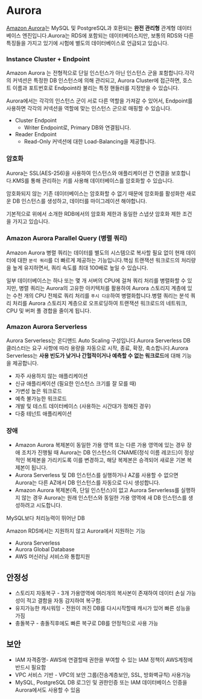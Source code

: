 # Aurora

[Amazon Aurora](https://docs.aws.amazon.com/ko_kr/AmazonRDS/latest/AuroraUserGuide/CHAP_AuroraOverview.html)는 MySQL 및 PostgreSQL과 호환되는 **완전 관리형** 관계형 데이터베이스 엔진입니다.Aurora는 RDS에 포함되는 데이터베이스지만, 보통의 RDS와 다른 특징들을 가지고 있기에 시험에 별도의 데이터베이스로 언급되고 있습니다.

### Instance Cluster + Endpoint

Amazon Aurora 는 전형적으로 단일 인스턴스가 아닌 인스턴스 군을 포함합니다.각각의 커넥션은 특정한 DB 인스턴스에 의해 관리되고, Aurora Cluster에 접근하면, 호스트 이름과 포트번호로 Endpoint라 불리는 특정 핸들러를 지정받을 수 있습니다.

Aurora에서는 각각의 인스턴스 군이 서로 다른 역할을 가져갈 수 있어서, Endpoint를 사용하면 각각의 커넥션을 역할에 맞는 인스턴스 군으로 매핑할 수 있습니다.

- Cluster Endpoint
    - Writer Endpoint로, Primary DB와 연결됩니다.
- Reader Endpoint
    - Read-Only 커넥션에 대한 Load-Balancing을 제공합니다.

### 암호화

Aurora는 SSL(AES-256)을 사용하여 인스턴스와 애플리케이션 간 연결을 보호합니다.KMS를 통해 관리하는 키를 사용해 데이터베이스를 암호화할 수 있습니다.

암호화되지 않는 기존 데이터베이스는 암호화할 수 없기 때문에 암호화를 활성화한 새로운 DB 인스턴스를 생성하고, 데이터를 마이그레이션 해야합니다.

기본적으로 위에서 소개한 RDB에서의 암호화 제한과 동일한 스냅샷 암호화 제한 조건을 가지고 있습니다.

### Amazon Aurora Parallel Query (병렬 쿼리)

Amazon Aurora 병렬 쿼리는 데이터를 별도의 시스템으로 복사할 필요 없이 현재 데이터에 대한 `분석 쿼리`를 더 빠르게 제공하는 기능입니다.핵심 트랜잭션 워크로드의 처리량을 높게 유지하면서, 쿼리 속도를 최대 100배로 높일 수 있습니다.

일부 데이터베이스는 하나 또는 몇 개 서버의 CPU에 걸쳐 쿼리 처리를 병렬화할 수 있지만, 병렬 쿼리는 Aurora의 고유한 아키텍처를 활용하여 Aurora 스토리지 계층에 있는 수천 개의 CPU 전체로 쿼리 처리를 `푸시 다운`하여 병렬화합니다.병렬 쿼리는 분석 쿼리 처리를 Aurora 스토리지 계층으로 오프로딩하여 트랜잭션 워크로드의 네트워크, CPU 및 버퍼 풀 경합을 줄이게 됩니다.

### Amazon Aurora Serverless

Aurora Serverless는 온디맨드 Auto Scaling 구성입니다.Aurora Serverless DB 클러스터는 요구 사항에 따라 용량을 자동으로 시작, 종료, 확장, 축소합니다.Aurora Serverless는 **사용 빈도가 낮거나 간헐적이거나 예측할 수 없는 워크로드**에 대해 기능을 제공합니다.

- 자주 사용하지 않는 애플리케이션
- 신규 애플리케이션 (필요한 인스턴스 크기를 잘 모를 때)
- 가변성 높은 워크로드
- 예측 불가능한 워크로드
- 개발 및 테스트 데이터베이스 (사용하는 시간대가 정해진 경우)
- 다중 테넌트 애플리케이션

### 장애

- Amazon Aurora 복제본이 동일한 가용 영역 또는 다른 가용 영역에 있는 경우 장애 조치가 진행될 때 Aurora는 DB 인스턴스의 CNAME(정식 이름 레코드)이 정상적인 복제본을 가리키도록 이를 변경하고, 해당 복제본은 승격되어 새로운 기본 복제본이 됩니다.
- Aurora Serverless 및 DB 인스턴스를 실행하거나 AZ를 사용할 수 없으면 Aurora는 다른 AZ에서 DB 인스턴스를 자동으로 다시 생성합니다.
- Amazon Aurora 복제본(즉, 단일 인스턴스)이 없고 Aurora Serverless를 실행하지 않는 경우 Aurora는 원래 인스턴스와 동일한 가용 영역에 새 DB 인스턴스를 생성하려고 시도합니다.

MySQL보다 처리능력이 뛰어난 DB

Amazon RDS에서는 지원하지 않고 Aurora에서 지원하는 기능

- Aurora Serverless
- Aurora Global Database
- AWS 머신러닝 서비스와 통합지원

## 안정성

- 스토리지 자동복구 - 3개 가용영역에 여러개의 복사본이 존재하여 데이터 손실 가능성이 적고 결함을 자동 감지하여 복구함.
- 유지가능한 캐시워밍 - 전원이 꺼진 DB를 다시시작할때 캐시가 있어 빠른 성능을 가짐
- 충돌복구 - 충돌직후에도 빠른 복구로 DB를 안정적으로 사용 가능

## 보안

- IAM 자격증명- AWS에 연결할때 권한을 부여할 수 있는 IAM 정책이 AWS계정에 반드시 필요함
- VPC 서비스 기반 - VPC의 보안 그룹(전송계층보안, SSL, 방화벽규칙) 사용가능
- MySQL, PostgreSQL DB 로그인 및 권한인증 또는 IAM 데이터베이스 인증을 Aurora에서도 사용할 수 있음